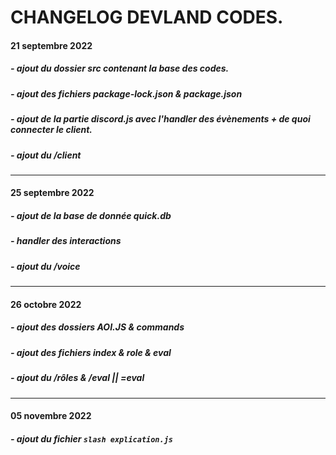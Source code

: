 # CHANGELOG DEVLAND CODES.
#### 21 septembre 2022
##### - ajout du dossier src contenant la base des codes.
##### - ajout des fichiers package-lock.json & package.json
##### - ajout de la partie discord.js avec l'handler des évènements + de quoi connecter le client.
##### - ajout du /client
-----
#### 25 septembre 2022
##### - ajout de la base de donnée quick.db
##### - handler des interactions
##### - ajout du /voice
-----
#### 26 octobre 2022
##### - ajout des dossiers AOI.JS & commands
##### - ajout des fichiers index & role & eval
##### - ajout du /rôles & /eval || =eval
-----
#### 05 novembre 2022
##### - ajout du fichier `slash explication.js`
